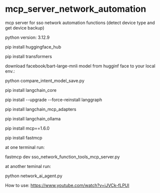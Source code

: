# mcp_server_network_automation

mcp server for sso network automation functions (detect device type and get device backup)

python version: 3.12.9

pip install huggingface_hub

pip install transformers

download facebook/bart-large-mnli model from hugginf face to your local env.:

python compare_intent_model_save.py

pip install langchain_core

pip install --upgrade --force-reinstall langgraph

pip install langchain_mcp_adapters 

pip install langchain_ollama 

pip install mcp==1.6.0

pip install fastmcp

at one terminal run:

fastmcp dev sso_network_function_tools_mcp_server.py

at another teminal run:

python network_ai_agent.py

How to use:
https://www.youtube.com/watch?v=iJVCk-fLPUI

